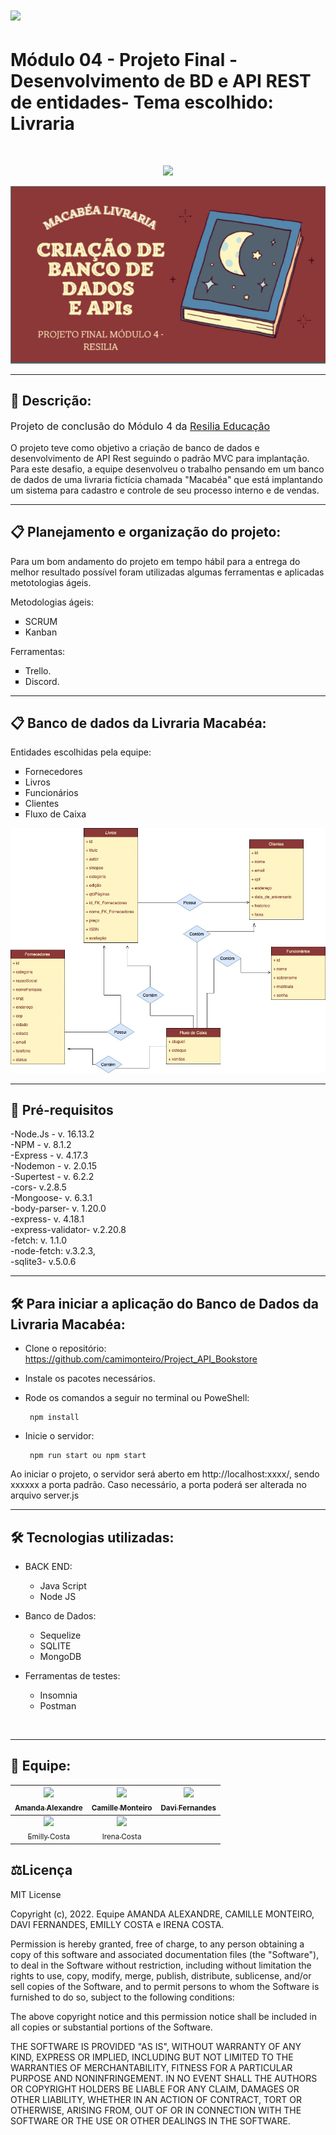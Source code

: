 # <img height="30" src="https://www.resilia.com.br/wp-content/themes/resiliaTheme/assets/images/logo.png" />  

# Módulo 04 - Projeto Final - Desenvolvimento de BD e API REST de entidades- Tema escolhido: Livraria
<br>
<p align="center">
<img src="http://img.shields.io/static/v1?label=STATUS&message=FINALIZADO&color=GREEN&style=for-the-badge"/>
</p>
<p align="center">
<img src="https://github.com/irenacosta/Project_API_Bookstore/blob/main/ApiMacabea.png?raw=true"/>
</p>
<hr/>

## 🔖 Descrição:

<p style="font-size: 16px">Projeto de conclusão do Módulo 4 da <a href="https://www.resilia.com.br/">Resilia Educação</a></p>
<p style="font-size: 14px">O projeto teve como objetivo a criação de banco de dados e desenvolvimento de API Rest seguindo o padrão MVC para implantação. Para este desafio, a equipe desenvolveu o trabalho pensando em um banco de dados de uma livraria fictícia chamada "Macabéa" que está implantando um sistema para cadastro e controle de seu processo interno e de vendas.</p>

<hr/>

## 📋 Planejamento e organização do projeto:

<p style="font-size: 14px">Para um bom andamento do projeto em tempo hábil para a entrega do melhor resultado possível foram utilizadas algumas ferramentas e aplicadas metotologias ágeis.</p>
  <p style="font-size: 14px"> Metodologias ágeis: 
<ul style="list-style: square;">
  <li>SCRUM</li>
   <li>Kanban</li>    
</ul>
<p style="font-size: 14px"> Ferramentas: 
<ul style="list-style: square;">
  <li>Trello.</li>
   <li>Discord.</li>    
</ul>
<hr/>

## 📋 Banco de dados da Livraria Macabéa:
<p style="font-size: 14px"> Entidades escolhidas pela equipe: 
<ul style="list-style: square;">
  <li>Fornecedores</li>
    <li>Livros</li>
    <li>Funcionários</li>
    <li>Clientes</li>
    <li>Fluxo de Caixa</li>
</ul>
<p align="center">
<img src="https://github.com/irenacosta/Project_API_Bookstore/blob/main/BDApiMacabea.jpeg?raw=true"/>
</p>
<hr/>

## 📘 Pré-requisitos

-Node.Js - v. 16.13.2<br>
-NPM - v. 8.1.2<br>
-Express - v. 4.17.3<br>
-Nodemon - v. 2.0.15<br>
-Supertest - v. 6.2.2<br>
-cors- v.2.8.5<br>
-Mongoose- v. 6.3.1<br>
-body-parser- v. 1.20.0<br>
-express- v. 4.18.1<br>
-express-validator- v.2.20.8<br>
-fetch: v. 1.1.0<br>
-node-fetch: v.3.2.3,<br>
-sqlite3- v.5.0.6<br>
<hr/>


## 🛠️ Para iniciar a aplicação do Banco de Dados da Livraria Macabéa:
 - Clone o repositório: https://github.com/camimonteiro/Project_API_Bookstore
 
 - Instale os pacotes necessários.

 - Rode os comandos a seguir no terminal ou PoweShell:

        npm install

 - Inicie o servidor:

        npm run start ou npm start

Ao iniciar o projeto, o servidor será aberto em http://localhost:xxxx/, sendo xxxxxx a porta padrão. 
Caso necessário, a porta poderá ser alterada no arquivo server.js

<hr/>

## 🛠️ Tecnologias utilizadas:
  - BACK END:<br>
    - Java Script<br>
    - Node JS<br>

  - Banco de Dados:<br>
    - Sequelize<br>
    - SQLITE<br>
    - MongoDB <br>

  - Ferramentas de testes:<br>
    - Insomnia<br>
    - Postman<br>
<br>
<hr/>

## 👥 Equipe:
| [<img src="https://avatars.githubusercontent.com/u/15349795?v=4" width=115><br><sub>Amanda Alexandre</sub>](https://github.com/amandaalexandre) |  [<img src="https://avatars.githubusercontent.com/u/96249443?v=4" width=115><br><sub>Camille Monteiro</sub>](https://github.com/camimonteiro) |  [<img src="https://avatars.githubusercontent.com/u/96270135?v=4" width=115><br><sub>Davi Fernandes</sub>](https://github.com/DaviFernandesSRN) |
| :---: | :---: | :---: |
| [<img src="https://avatars.githubusercontent.com/u/96596496?v=4" width=115><br><sub>Emilly Costa</sub>](https://github.com/theemillycosta) |  [<img src="https://avatars.githubusercontent.com/u/94466133?v=4" width=115><br><sub>Irena Costa</sub>](https://github.com/irenacosta) |

## ⚖️Licença
MIT License

Copyright (c), 2022. Equipe AMANDA ALEXANDRE, CAMILLE MONTEIRO, DAVI FERNANDES, EMILLY COSTA e IRENA COSTA.

Permission is hereby granted, free of charge, to any person obtaining a copy of this software and associated documentation files (the "Software"), to deal
in the Software without restriction, including without limitation the rights to use, copy, modify, merge, publish, distribute, sublicense, and/or sell
copies of the Software, and to permit persons to whom the Software is furnished to do so, subject to the following conditions:

The above copyright notice and this permission notice shall be included in all copies or substantial portions of the Software.

THE SOFTWARE IS PROVIDED "AS IS", WITHOUT WARRANTY OF ANY KIND, EXPRESS OR IMPLIED, INCLUDING BUT NOT LIMITED TO THE WARRANTIES OF MERCHANTABILITY,
FITNESS FOR A PARTICULAR PURPOSE AND NONINFRINGEMENT. IN NO EVENT SHALL THE AUTHORS OR COPYRIGHT HOLDERS BE LIABLE FOR ANY CLAIM, DAMAGES OR OTHER
LIABILITY, WHETHER IN AN ACTION OF CONTRACT, TORT OR OTHERWISE, ARISING FROM, OUT OF OR IN CONNECTION WITH THE SOFTWARE OR THE USE OR OTHER DEALINGS IN THE
SOFTWARE.

<br>
